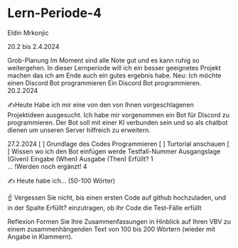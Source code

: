 # Lern-Periode-4
Eldin Mrkonjic

20.2 bis 2.4.2024

Grob-Planung
Im Moment sind alle Note gut und es kann ruhig so weitergehen.
In dieser Lernperiode will ich ein besser geeignetes Projekt machen das ich am Ende auch ein gutes ergebnis habe.
Neu: Ich möchte einen Discord Bot programmieren
Ein Discord Bot programmieren.
20.2.2024

✍️Heute Habe ich mir eine von den von Ihnen vorgeschlagenen Projektideen ausgesucht. Ich habe mir vorgenommen ein Bot für Discord zu programmieren. Der Bot soll mit einer KI verbunden sein und so als chatbot dienen um unseren Server hilfreich zu erweitern.

27.2.2024
[ ] Grundlage des Codes Programmieren
[ ] Turtorial anschauen
[ ] Wissen wo ich den Bot einfügen werde
Testfall-Nummer	Ausgangslage (Given)	Eingabe (When)	Ausgabe (Then)	Erfüllt?
1				
...				!Werden noch ergänzt!
4				

✍️ Heute habe ich... (50-100 Wörter)

☝️ Vergessen Sie nicht, bis einen ersten Code auf github hochzuladen, und in der Spalte Erfüllt? einzutragen, ob Ihr Code die Test-Fälle erfüllt

Reflexion
Formen Sie Ihre Zusammenfassungen in Hinblick auf Ihren VBV zu einem zusammenhängenden Text von 100 bis 200 Wörtern (wieder mit Angabe in Klammern).
 
